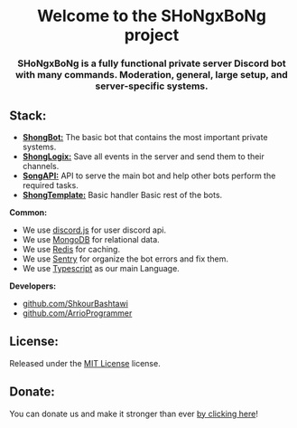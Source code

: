 <h1 align="center">
  <br>
  Welcome to the SHoNgxBoNg project
 <br>
</h1>

<h3 align=center>SHoNgxBoNg is a fully functional private server Discord bot with many commands. Moderation, general, large setup, and server-specific systems.</h3>

## Stack:

- **[ShongBot:](https://github.com/1SHoNgxBoNg/ShongBot)** The basic bot that contains the most important private systems.
- **[ShongLogix:](https://github.com/1SHoNgxBoNg/ShongLogix)** Save all events in the server and send them to their channels.
- **[SongAPI:](https://github.com/1SHoNgxBoNg/ShongAPI)** API to serve the main bot and help other bots perform the required tasks.
- **[ShongTemplate:](https://github.com/1SHoNgxBoNg/ShongTemplate)** Basic handler Basic rest of the bots.

**Common:** 
- We use [discord.js](https://github.com/discordjs/discord.js) for user discord api.
- We use [MongoDB](https://www.mongodb.com/) for relational data.
- We use [Redis](https://redis.io) for caching.
- We use [Sentry](https://sentry.io/) for organize the bot errors and fix them.
- We use [Typescript](https://www.typescriptlang.org/) as our main Language.

**Developers:**
- [github.com/ShkourBashtawi](https://github.com/ShkourBashtawi)
- [github.com/ArrioProgrammer](https://github.com/ArrioProgrammer)

## License:

Released under the [MIT License](https://choosealicense.com/licenses/mit) license.

## Donate:

You can donate us and make it stronger than ever [by clicking here](https://paypal.me/shkour)!
